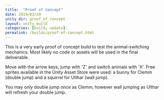 ```yaml
---
title:  "Proof of Concept"
date: 2019/03/29
unity_dir: proof_of_concept
layout: unity_build
categories: [build, update]
permalink: /builds/proof-of-concept.html
---
```

This is a very early proof of concept build to test the animal-switching mechanics. Most likely no code or assets will be used in the final deliverable.

Move with the arrow keys, jump with 'Z' and switch animals with 'X'. Free sprites available in the Unity Asset Store were used: a bunny for Clemm (double jump) and a squirrel for Ulthar (wall jump).

You may only double jump once as Clemm, however wall jumping as Ulthar will refresh your double jump.
